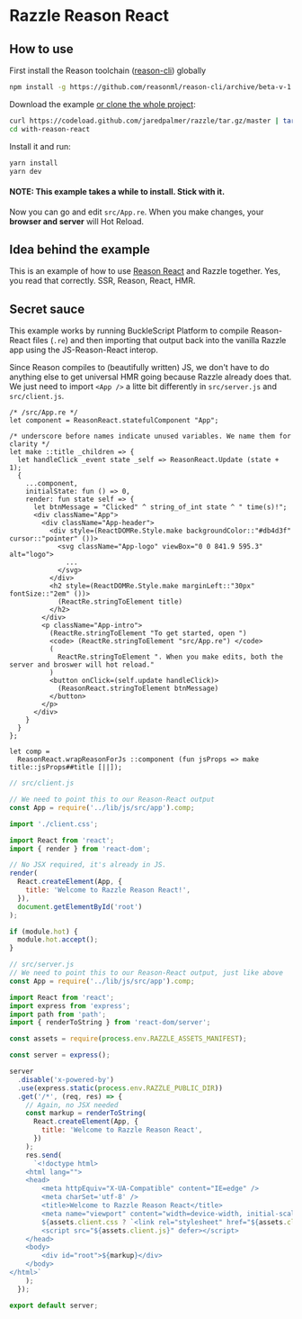 # Razzle Reason React

## How to use
First install the Reason toolchain ([reason-cli](https://github.com/reasonml/reason-cli)) globally

```bash
npm install -g https://github.com/reasonml/reason-cli/archive/beta-v-1.13.6-bin-darwin.tar.gz
```
Download the example [or clone the whole project](https://github.com/jaredpalmer/razzle.git):

```bash
curl https://codeload.github.com/jaredpalmer/razzle/tar.gz/master | tar -xz --strip=2 razzle-master/examples/with-reason-react
cd with-reason-react
```

Install it and run:

```bash
yarn install
yarn dev
```
#### NOTE: This example takes a while to install. Stick with it.

Now you can go and edit `src/App.re`. When you make changes, your **browser and server** will Hot Reload. 


## Idea behind the example
This is an example of how to use [Reason React](https://github.com/reasonml/reason-react) and Razzle together. Yes, you read that correctly. SSR, Reason, React, HMR. 

## Secret sauce
This example works by running BuckleScript Platform to compile Reason-React files (`.re`) and then importing that output back into the vanilla Razzle app using the JS-Reason-React interop.

Since Reason compiles to (beautifully written) JS, we don't have to do anything else to get universal HMR going because Razzle already does that. We just need to import `<App />` a litte bit differently in `src/server.js` and `src/client.js`.

```reason
/* /src/App.re */
let component = ReasonReact.statefulComponent "App";

/* underscore before names indicate unused variables. We name them for clarity */
let make ::title _children => {
  let handleClick _event state _self => ReasonReact.Update (state + 1);
  {
    ...component,
    initialState: fun () => 0,
    render: fun state self => {
      let btnMessage = "Clicked" ^ string_of_int state ^ " time(s)!";
      <div className="App">
        <div className="App-header">
          <div style=(ReactDOMRe.Style.make backgroundColor::"#db4d3f" cursor::"pointer" ())>
            <svg className="App-logo" viewBox="0 0 841.9 595.3" alt="logo">
              ...                
            </svg>
          </div>
          <h2 style=(ReactDOMRe.Style.make marginLeft::"30px" fontSize::"2em" ())>
            (ReactRe.stringToElement title)
          </h2>
        </div>
        <p className="App-intro">
          (ReactRe.stringToElement "To get started, open ")
          <code> (ReactRe.stringToElement "src/App.re") </code>
          (
            ReactRe.stringToElement ". When you make edits, both the server and broswer will hot reload."
          )
          <button onClick=(self.update handleClick)>
            (ReasonReact.stringToElement btnMessage)
          </button>
        </p>
      </div>
    }
  }
};

let comp =
  ReasonReact.wrapReasonForJs ::component (fun jsProps => make title::jsProps##title [||]);
```

```js
// src/client.js

// We need to point this to our Reason-React output
const App = require('../lib/js/src/app').comp;

import './client.css';

import React from 'react';
import { render } from 'react-dom';

// No JSX required, it's already in JS.
render(
  React.createElement(App, {
    title: 'Welcome to Razzle Reason React!',
  }),
  document.getElementById('root')
);

if (module.hot) {
  module.hot.accept();
}
```


```js
// src/server.js
// We need to point this to our Reason-React output, just like above
const App = require('../lib/js/src/app').comp;

import React from 'react';
import express from 'express';
import path from 'path';
import { renderToString } from 'react-dom/server';

const assets = require(process.env.RAZZLE_ASSETS_MANIFEST);

const server = express();

server
  .disable('x-powered-by')
  .use(express.static(process.env.RAZZLE_PUBLIC_DIR))
  .get('/*', (req, res) => {
    // Again, no JSX needed
    const markup = renderToString(
      React.createElement(App, {
        title: 'Welcome to Razzle Reason React',
      })
    );
    res.send(
      `<!doctype html>
    <html lang="">
    <head>
        <meta httpEquiv="X-UA-Compatible" content="IE=edge" />
        <meta charSet='utf-8' />
        <title>Welcome to Razzle Reason React</title>
        <meta name="viewport" content="width=device-width, initial-scale=1">
        ${assets.client.css ? `<link rel="stylesheet" href="${assets.client.css}">` : ''}
        <script src="${assets.client.js}" defer></script>
    </head>
    <body>
        <div id="root">${markup}</div>
    </body>
</html>`
    );
  });

export default server;
```

